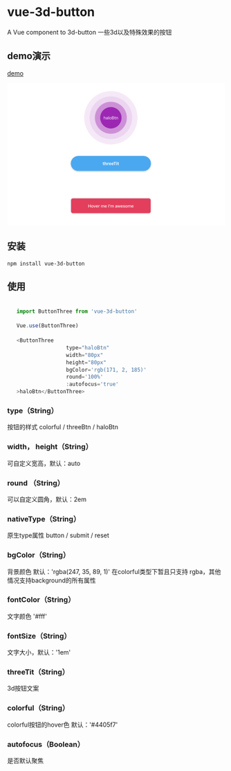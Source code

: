 # vue-3d-button

A Vue component to 3d-button
一些3d以及特殊效果的按钮

 ## demo演示
 [demo](https://wei-zhe.github.io/#/threeBtn)

 ![dragScreenshot](./action.png) 
 ## 安装
 
 ```JS
 npm install vue-3d-button
 ```
 
 ## 使用
 
 ```js

    import ButtonThree from 'vue-3d-button'
    
    Vue.use(ButtonThree)

    <ButtonThree 
                    type="haloBtn" 
                    width="80px"
                    height="80px" 
                    bgColor='rgb(171, 2, 185)'
                    round='100%'
                    :autofocus='true'
    >haloBtn</ButtonThree>

 ```
### type（String）
按钮的样式 colorful / threeBtn / haloBtn

### width， height（String）
可自定义宽高，默认：auto

### round （String）
可以自定义圆角，默认：2em

### nativeType（String）
原生type属性  button / submit / reset

### bgColor（String）
背景颜色 默认：'rgba(247, 35, 89, 1)' 在colorful类型下暂且只支持 rgba，其他情况支持background的所有属性

### fontColor（String）
文字颜色 '#fff'

### fontSize（String）
文字大小，默认：'1em'

### threeTit（String）
3d按钮文案

### colorful（String）
colorful按钮的hover色 默认：'#4405f7'

### autofocus（Boolean）
是否默认聚焦
